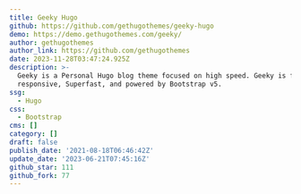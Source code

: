 ```yaml
---
title: Geeky Hugo
github: https://github.com/gethugothemes/geeky-hugo
demo: https://demo.gethugothemes.com/geeky/
author: gethugothemes
author_link: https://github.com/gethugothemes
date: 2023-11-28T03:47:24.925Z
description: >-
  Geeky is a Personal Hugo blog theme focused on high speed. Geeky is fully
  responsive, Superfast, and powered by Bootstrap v5.
ssg:
  - Hugo
css:
  - Bootstrap
cms: []
category: []
draft: false
publish_date: '2021-08-18T06:46:42Z'
update_date: '2023-06-21T07:45:16Z'
github_star: 111
github_fork: 77
---
```

